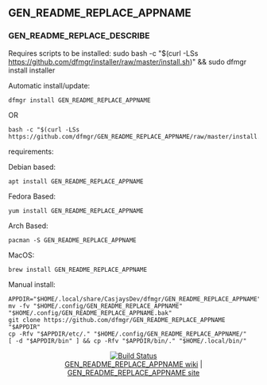 ## GEN_README_REPLACE_APPNAME  
  
### GEN_README_REPLACE_DESCRIBE  
  
Requires scripts to be installed: sudo bash -c "$(curl -LSs <https://github.com/dfmgr/installer/raw/master/install.sh>)" && sudo dfmgr install installer
  
Automatic install/update:

```shell
dfmgr install GEN_README_REPLACE_APPNAME
```

OR

```shell
bash -c "$(curl -LSs https://github.com/dfmgr/GEN_README_REPLACE_APPNAME/raw/master/install.sh)"
```
  
requirements:
  
Debian based:

```shell
apt install GEN_README_REPLACE_APPNAME
```  

Fedora Based:

```shell
yum install GEN_README_REPLACE_APPNAME
```  

Arch Based:

```shell
pacman -S GEN_README_REPLACE_APPNAME
```  

MacOS:  

```shell
brew install GEN_README_REPLACE_APPNAME
```
  
Manual install:  

  ```shell
APPDIR="$HOME/.local/share/CasjaysDev/dfmgr/GEN_README_REPLACE_APPNAME"
mv -fv "$HOME/.config/GEN_README_REPLACE_APPNAME" "$HOME/.config/GEN_README_REPLACE_APPNAME.bak"
git clone https://github.com/dfmgr/GEN_README_REPLACE_APPNAME "$APPDIR"
cp -Rfv "$APPDIR/etc/." "$HOME/.config/GEN_README_REPLACE_APPNAME/"
[ -d "$APPDIR/bin" ] && cp -Rfv "$APPDIR/bin/." "$HOME/.local/bin/"
```
  
<p align=center>
   <a href="https://travis-ci.com/github/dfmgr/GEN_README_REPLACE_APPNAME" target="_blank" rel="noopener noreferrer">
     <img src="https://travis-ci.com/dfmgr/GEN_README_REPLACE_APPNAME.svg?branch=master" alt="Build Status"></a><br />
  <a href="https://wiki.archlinux.org/index.php/GEN_README_REPLACE_APPNAME" target="_blank" rel="noopener noreferrer">GEN_README_REPLACE_APPNAME wiki</a>  |  
  <a href="GEN_README_REPLACE_APPNAME" target="_blank" rel="noopener noreferrer">GEN_README_REPLACE_APPNAME site</a>
</p>  
